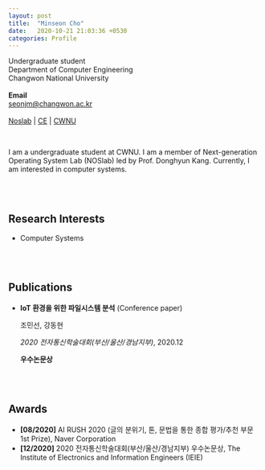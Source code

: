 ```yaml
---
layout: post
title:  "Minseon Cho"
date:   2020-10-21 21:03:36 +0530
categories: Profile
---
```


Undergraduate student
<br>
Department of Computer Engineering
<br>
Changwon National University
<br>
<br>
**Email**
<br>
seonjm@changwon.ac.kr
<br>
<br>
[Noslab][Noslab] | [CE][CE] | [CWNU][CWNU]

[Noslab]: https://noslab.github.io/
[CE]: http://www.changwon.ac.kr/ce
[CWNU]: http://www.changwon.ac.kr/
<br>

I am a undergraduate student at CWNU. I am a member of Next-generation Operating System Lab (NOSlab) led by Prof. Donghyun Kang. Currently, I am interested in computer systems.

<br>

<br>

## Research Interests

- Computer Systems

<br>

<br>

## Publications

- **IoT 환경을 위한 파일시스템 분석** (Conference paper)

  조민선, 강동현

  *2020 전자통신학술대회(부산/울산/경남지부)*, 2020.12

  **우수논문상**

<br>

<br>

## Awards

- **[08/2020]** AI RUSH 2020 (글의 분위기, 톤, 문법을 통한 종합 평가/추천 부문 1st Prize), Naver Corporation
- **[12/2020]** 2020 전자통신학술대회(부산/울산/경남지부) 우수논문상, The Institute of Electronics and Information Engineers (IEIE)

<br>

<br>

<br>